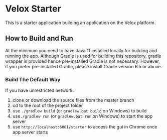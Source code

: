 # Velox Starter
This is a starter application building an application on the Velox platform.
## How to Build and Run
At the minimum you need to have Java 11 installed locally for building and running the app. Although Gradle is used for building this repository, gradle wrapper is provided hence pre-installed Gradle is not necessary. However, if you prefer pre-installed Gradle, please install Gradle version 6.5 or above. 
### Build The Default Way
If you have unrestricted network:
1. clone or download the source files from the master branch
1. cd to the root of the project folder
1. use `./gradlew build` (or `gradlew.bat build` on Windows) to build
1. use`./gradlew run` (or `gradlew.bat run` on Windows) to start the app server 
1. use `http://localhost:6061/starter` to access the gui in Chrome once app server starts
